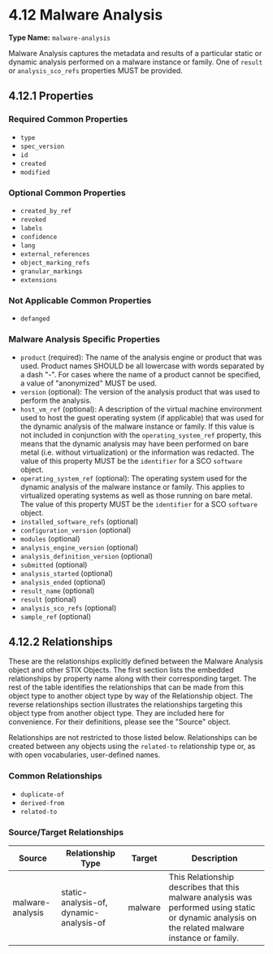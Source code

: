 # 4.12 Malware Analysis

**Type Name:** `malware-analysis`

Malware Analysis captures the metadata and results of a particular static or dynamic analysis performed on a malware instance or family. One of `result` or `analysis_sco_refs` properties MUST be provided.

## 4.12.1 Properties

### Required Common Properties
- `type`
- `spec_version`
- `id`
- `created`
- `modified`

### Optional Common Properties
- `created_by_ref`
- `revoked`
- `labels`
- `confidence`
- `lang`
- `external_references`
- `object_marking_refs`
- `granular_markings`
- `extensions`

### Not Applicable Common Properties
- `defanged`

### Malware Analysis Specific Properties
- `product` (required): The name of the analysis engine or product that was used. Product names SHOULD be all lowercase with words separated by a dash "-". For cases where the name of a product cannot be specified, a value of "anonymized" MUST be used.
- `version` (optional): The version of the analysis product that was used to perform the analysis.
- `host_vm_ref` (optional): A description of the virtual machine environment used to host the guest operating system (if applicable) that was used for the dynamic analysis of the malware instance or family. If this value is not included in conjunction with the `operating_system_ref` property, this means that the dynamic analysis may have been performed on bare metal (i.e. without virtualization) or the information was redacted. The value of this property MUST be the `identifier` for a SCO `software` object.
- `operating_system_ref` (optional): The operating system used for the dynamic analysis of the malware instance or family. This applies to virtualized operating systems as well as those running on bare metal. The value of this property MUST be the `identifier` for a SCO `software` object.
- `installed_software_refs` (optional)
- `configuration_version` (optional)
- `modules` (optional)
- `analysis_engine_version` (optional)
- `analysis_definition_version` (optional)
- `submitted` (optional)
- `analysis_started` (optional)
- `analysis_ended` (optional)
- `result_name` (optional)
- `result` (optional)
- `analysis_sco_refs` (optional)
- `sample_ref` (optional)

## 4.12.2 Relationships

These are the relationships explicitly defined between the Malware Analysis object and other STIX Objects. The first section lists the embedded relationships by property name along with their corresponding target. The rest of the table identifies the relationships that can be made from this object type to another object type by way of the Relationship object. The reverse relationships section illustrates the relationships targeting this object type from another object type. They are included here for convenience. For their definitions, please see the "Source" object.

Relationships are not restricted to those listed below. Relationships can be created between any objects using the `related-to` relationship type or, as with open vocabularies, user-defined names.

### Common Relationships
- `duplicate-of`
- `derived-from`
- `related-to`

### Source/Target Relationships
| Source | Relationship Type | Target | Description |
|--------|------------------|---------|-------------|
| malware-analysis | static-analysis-of, dynamic-analysis-of | malware | This Relationship describes that this malware analysis was performed using static or dynamic analysis on the related malware instance or family. | 